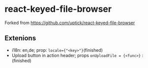 # react-keyed-file-browser

Forked from https://github.com/uptick/react-keyed-file-browser

## Extenions

- i18n: en,de;  prop: `locale={"<key>"}`(finished)
- Upload button in action header; props `onUploadFile = {<func>}` :  (finished)


